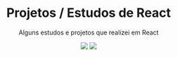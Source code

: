 <div align="center">
  <h1> Projetos / Estudos de React </h1>
  <p>
    Alguns estudos e projetos que realizei em React
  </p>
  <img src="https://img.shields.io/badge/React-20232A?style=for-the-badge&logo=react&logoColor=61DAFB">
  <img src="https://img.shields.io/badge/JavaScript-F7DF1E?style=for-the-badge&logo=javascript&logoColor=black">
</div>
